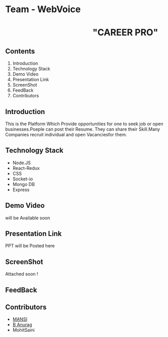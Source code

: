 # Team - WebVoice
# &emsp; &emsp; &emsp; &emsp; &emsp; &emsp; &emsp; &emsp; **"CAREER PRO"**
## Contents
1. Introduction
2. Technology Stack
3. Demo Video
4. Presentation Link
5. ScreenShot
6. FeedBack
7. Contributors

## Introduction
This is the Platform Which Provide opportunities for one to seek job or open businesses.Poeple can post their Resume. They can share their Skill.Many Companies recruit individual and open Vacanciesfor them.

## Technology Stack
* Node.JS
* React-Redux
* CSS
*  Socket-io
* Mongo DB
* Express

## Demo Video
will be Available soon

## Presentation Link
PPT will be Posted here

## ScreenShot
Attached soon !

## FeedBack

## Contributors
* [MANSI](https://github.com/BAnurag)
* [B Anurag](https://github.com/MansiAmaira)
*  MohitSaini




